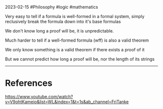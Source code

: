 2023-02-15
#Philosophy #logic #mathematics

Very easy to tell if a formula is well-formed in a formal system, simply reclusively break the formula down into it's base formulas

We don't know long a proof will be, it is unpredictable.

Much harder to tell if a well-formed formula (wff) is also a valid theorem

We only know something is a valid theorem if there exists a proof of it

But we cannot predict how long a proof will be, nor the length of its strings

---
# References

https://www.youtube.com/watch?v=V9ohtKameio&list=WL&index=1&t=1s&ab_channel=FriTanke